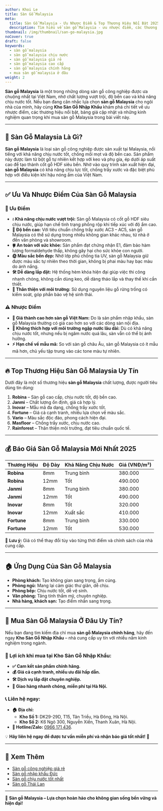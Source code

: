 ```yaml
---
author: Khoi Le
title: Sàn Gỗ Malaysia
meta:
  title: Sàn Gỗ Malaysia - Ưu Nhược Điểm & Top Thương Hiệu Nổi Bật 2025
  description: Tìm hiểu về sàn gỗ Malaysia - ưu nhược điểm, các thương hiệu nổi bật, bảng giá chi tiết và ứng dụng trong thiết kế nội thất.
thumbnail: /img/thumbnail/san-go-malaysia.jpg
noCover: true
draft: false
keywords:
  - sàn gỗ malaysia
  - sàn gỗ malaysia chịu nước
  - sàn gỗ malaysia giá rẻ
  - sàn gỗ malaysia cao cấp
  - sàn gỗ malaysia chính hãng
  - mua sàn gỗ malaysia ở đâu
weight: 2
---
```


**Sàn gỗ Malaysia** là một trong những dòng sàn gỗ công nghiệp được ưa chuộng nhất tại Việt Nam, nhờ chất lượng vượt trội, độ bền cao và khả năng chịu nước tốt. Nếu bạn đang cân nhắc lựa chọn **sàn gỗ Malaysia** cho ngôi nhà của mình, hãy cùng **Kho Sàn Gỗ Nhập Khẩu** khám phá chi tiết về ưu nhược điểm, các thương hiệu nổi bật, bảng giá cập nhật và những kinh nghiệm quan trọng khi mua sàn gỗ Malaysia trong bài viết này.

---

## 🌿 Sàn Gỗ Malaysia Là Gì?

**Sàn gỗ Malaysia** là loại sàn gỗ công nghiệp được sản xuất tại Malaysia, nổi tiếng với khả năng chịu nước tốt, chống mối mọt và độ bền cao. Sản phẩm này được làm từ bột gỗ tự nhiên kết hợp với keo và phụ gia, ép dưới áp suất cao để tạo thành cốt gỗ HDF siêu bền. Nhờ vào quy trình sản xuất hiện đại, **sàn gỗ Malaysia** có khả năng chịu lực tốt, chống trầy xước và đặc biệt phù hợp với điều kiện khí hậu nóng ẩm của Việt Nam.

---

## ✅ Ưu Và Nhược Điểm Của Sàn Gỗ Malaysia

### 🌟 Ưu Điểm

- **💧 Khả năng chịu nước vượt trội:** Sàn gỗ Malaysia có cốt gỗ HDF siêu chịu nước, giúp hạn chế tình trạng phồng rộp khi tiếp xúc với độ ẩm cao.
- **🔨 Độ bền cao:** Với tiêu chuẩn chống trầy xước AC3 – AC5, sàn gỗ Malaysia có thể sử dụng trong nhiều không gian khác nhau, từ nhà ở đến văn phòng và showroom.
- **🍀 An toàn với sức khỏe:** Sản phẩm đạt chứng nhận E1, đảm bảo hàm lượng formaldehyde thấp, không gây hại cho sức khỏe con người.
- **🌞 Màu sắc bền đẹp:** Nhờ lớp phủ chống tia UV, sàn gỗ Malaysia giữ được màu sắc tự nhiên theo thời gian, không bị phai màu hay bạc màu do ánh nắng.
- **🛠️ Dễ dàng lắp đặt:** Hệ thống hèm khóa hiện đại giúp việc thi công nhanh chóng, không cần dùng keo, dễ dàng tháo lắp và thay thế khi cần thiết.
- **🌱 Thân thiện với môi trường:** Sử dụng nguyên liệu gỗ rừng trồng có kiểm soát, góp phần bảo vệ hệ sinh thái.

### ⚠️ Nhược Điểm

- **💸 Giá thành cao hơn sàn gỗ Việt Nam:** Do là sản phẩm nhập khẩu, sàn gỗ Malaysia thường có giá cao hơn so với các dòng sàn nội địa.
- **🌊 Không thích hợp với môi trường ngập nước lâu dài:** Dù có khả năng chịu nước tốt, nhưng nếu bị ngâm nước quá lâu, sàn vẫn có thể bị ảnh hưởng.
- **⚡ Hạn chế về mẫu mã:** So với sàn gỗ châu Âu, sàn gỗ Malaysia có ít mẫu mã hơn, chủ yếu tập trung vào các tone màu tự nhiên.

---

## 🔥 Top Thương Hiệu Sàn Gỗ Malaysia Uy Tín

Dưới đây là một số thương hiệu **sàn gỗ Malaysia** chất lượng, được người tiêu dùng tin dùng:

1. **Robina** – Sàn gỗ cao cấp, chịu nước tốt, độ bền cao.
2. **Janmi** – Chất lượng ổn định, giá cả hợp lý.
3. **Inovar** – Mẫu mã đa dạng, chống trầy xước tốt.
4. **Fortune** – Giá cả cạnh tranh, nhiều lựa chọn về màu sắc.
5. **Vario** – Màu sắc độc đáo, phong cách hiện đại.
6. **Masfloor** – Chống trầy xước, chịu nước cao.
7. **Rainforest** – Thân thiện môi trường, đạt tiêu chuẩn quốc tế.

---

## 💰 Báo Giá Sàn Gỗ Malaysia Mới Nhất 2025

| Thương Hiệu | Độ Dày | Khả Năng Chịu Nước | Giá (VNĐ/m²) |
|-------------|--------|--------------------|--------------|
| **Robina**  | 8mm    | Trung bình         | 380.000      |
| **Robina**  | 12mm   | Tốt                | 490.000      |
| **Janmi**   | 8mm    | Trung bình         | 380.000      |
| **Janmi**   | 12mm   | Tốt                | 490.000      |
| **Inovar**  | 8mm    | Tốt                | 320.000      |
| **Inovar**  | 12mm   | Xuất sắc           | 410.000      |
| **Fortune** | 8mm    | Trung bình         | 330.000      |
| **Fortune** | 12mm   | Tốt                | 530.000      |

📌 **Lưu ý:** Giá có thể thay đổi tùy vào từng thời điểm và chính sách của nhà cung cấp.

---

## 🏠 Ứng Dụng Của Sàn Gỗ Malaysia

- **Phòng khách:** Tạo không gian sang trọng, ấm cúng.
- **Phòng ngủ:** Mang lại cảm giác thư giãn, dễ chịu.
- **Phòng bếp:** Chịu nước tốt, dễ vệ sinh.
- **Văn phòng:** Tăng tính thẩm mỹ, chuyên nghiệp.
- **Nhà hàng, khách sạn:** Tạo điểm nhấn sang trọng.

---

## 📍 Mua Sàn Gỗ Malaysia Ở Đâu Uy Tín?

Nếu bạn đang tìm kiếm địa chỉ mua **sàn gỗ Malaysia chính hãng**, hãy đến ngay **Kho Sàn Gỗ Nhập Khẩu** – nhà cung cấp uy tín với nhiều năm kinh nghiệm trong ngành.

### 🚀 Lợi ích khi mua tại **Kho Sàn Gỗ Nhập Khẩu**:
- **✅ Cam kết sản phẩm chính hãng.**
- **💰 Giá cả cạnh tranh, nhiều ưu đãi hấp dẫn.**
- **🛠️ Dịch vụ lắp đặt chuyên nghiệp.**
- **🚚 Giao hàng nhanh chóng, miễn phí tại Hà Nội.**

### 📞 Liên hệ ngay:
- **🏠 Địa chỉ:**  
  - **Kho Số 1:** DK29-29D, T15, Tân Triều, Hà Đông, Hà Nội.  
  - **Kho Số 2:** K6 Ngõ 300, Nguyễn Xiển, Thanh Xuân, Hà Nội.  
- **📲 Hotline/Zalo:** [0966 171 436](tel:0966171436).  

💡 **Hãy liên hệ ngay để được tư vấn miễn phí và nhận báo giá tốt nhất!** 🎉

---

## 🔗 Xem Thêm

- [Sàn gỗ công nghiệp giá rẻ](/san-go-cong-nghiep/san-go-gia-re/)
- [Sàn gỗ nhập khẩu Đức](/san-go-cong-nghiep/san-go-duc-nhap-khau/)
- [Sàn gỗ chịu nước tốt nhất](/san-go-cong-nghiep/san-go-chiu-nuoc/)
- [Sàn gỗ Thái Lan](/san-go-cong-nghiep/san-go-thai-lan/)

---

📢 **Sàn gỗ Malaysia – Lựa chọn hoàn hảo cho không gian sống bền vững và hiện đại!**
